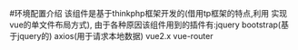 #环境配置介绍
 该组件是基于thinkphp框架开发的(借用tp框架的特点,利用<include file=""> 实现vue的单文件布局方式),
 由于各种原因该组件用到的插件有:jquery  bootstrap(基于jquery的)  axios(用于请求本地数据) vue2.x  vue-router